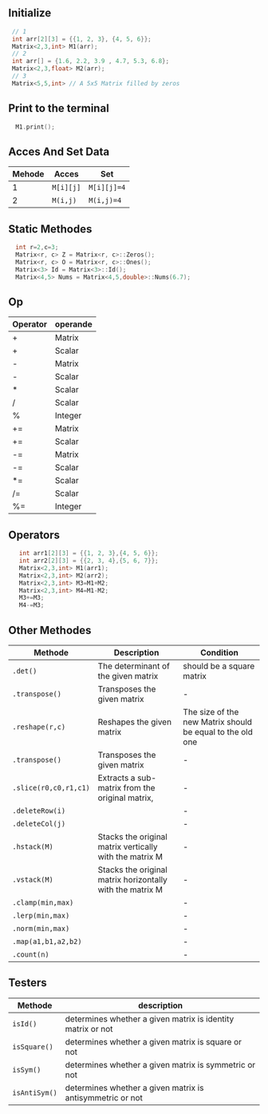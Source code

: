 ## Initialize
``` C++
 // 1 
 int arr[2][3] = {{1, 2, 3}, {4, 5, 6}};
 Matrix<2,3,int> M1(arr);
 // 2
 int arr[] = {1.6, 2.2, 3.9 , 4.7, 5.3, 6.8};
 Matrix<2,3,float> M2(arr);
 // 3
 Matrix<5,5,int> // A 5x5 Matrix filled by zeros
```
## Print to the terminal 
``` C++
  M1.print();
```
## Acces And Set Data
|Mehode|Acces|Set|
|-|--|--|
|1|`M[i][j]`|`M[i][j]=4`|
|2|`M(i,j)`|`M(i,j)=4`|
## Static Methodes 
``` C++
  int r=2,c=3;
  Matrix<r, c> Z = Matrix<r, c>::Zeros();
  Matrix<r, c> O = Matrix<r, c>::Ones();
  Matrix<3> Id = Matrix<3>::Id();
  Matrix<4,5> Nums = Matrix<4,5,double>::Nums(6.7);
```
## Op
|Operator |operande
|--|--
|+|Matrix|
|+|Scalar|
|-|Matrix|
|-|Scalar|
|*|Scalar|
|/|Scalar|
|%|Integer|
|+=|Matrix|
|+=|Scalar|
|-=|Matrix|
|-=|Scalar|
|*=|Scalar|
|/=|Scalar|
|%=|Integer|
## Operators
``` C++
   int arr1[2][3] = {{1, 2, 3},{4, 5, 6}};
   int arr2[2][3] = {{2, 3, 4},{5, 6, 7}};
   Matrix<2,3,int> M1(arr1);
   Matrix<2,3,int> M2(arr2);
   Matrix<2,3,int> M3=M1+M2;
   Matrix<2,3,int> M4=M1-M2;
   M3+=M3;
   M4-=M3;
```
## Other Methodes 
|Methode|Description|Condition|
|--|--|--|
|`.det()`|The determinant of the given matrix|should be a square matrix|
|`.transpose()`|Transposes the given matrix |-|
|`.reshape(r,c)`|Reshapes the given matrix|The size of the new Matrix should be equal to the old one|
|`.transpose()`|Transposes the given matrix |-|
|`.slice(r0,c0,r1,c1)`|Extracts a sub-matrix from the original matrix, |-|
|`.deleteRow(i)`||-|
|`.deleteCol(j)`||-|
|`.hstack(M)`|Stacks the original matrix vertically with the matrix M|-|
|`.vstack(M)`|Stacks the original matrix horizontally with the matrix M|-|
|`.clamp(min,max)`||-|
|`.lerp(min,max)`||-|
|`.norm(min,max)`||-|
|`.map(a1,b1,a2,b2)`||-|
|`.count(n)`||-|
## Testers
|Methode|description|
|-|---|
|`isId()`|determines whether a given matrix is identity matrix or not|
|`isSquare()`|determines whether a given matrix is square or not|
|`isSym()`|determines whether a given matrix is symmetric or not|
|`isAntiSym()`|determines whether a given matrix is antisymmetric or not|

